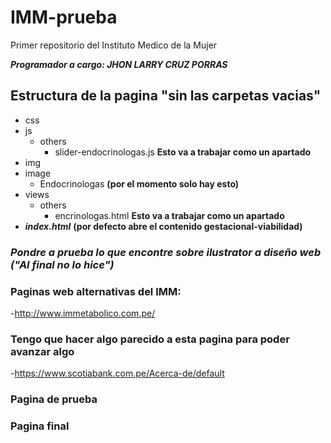 # IMM-prueba
Primer repositorio del Instituto Medico de la Mujer


***Programador a cargo: JHON LARRY CRUZ PORRAS***

## Estructura de la pagina "sin las carpetas vacias"

- css
- js
    - others
        - slider-endocrinologas.js **Esto va a trabajar como un apartado**
- img
- image
    - Endocrinologas **(por el momento solo hay esto)**
- views
    - others
        - encrinologas.html **Esto va a trabajar como un apartado**
- ***index.html***  **(por defecto abre el contenido gestacional-viabilidad)**


### ***Pondre a prueba lo que encontre sobre ilustrator a diseño web ("Al final no lo hice")***

### Paginas web alternativas del IMM:
-http://www.immetabolico.com.pe/

### Tengo que hacer algo parecido a esta pagina para poder avanzar algo
-https://www.scotiabank.com.pe/Acerca-de/default

### Pagina de prueba

### Pagina final
